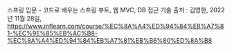 스프링 입문 - 코드로 배우는 스프링 부트, 웹 MVC, DB 접근 기술
출처 : 김영한, 2022년 11월 28일, https://www.inflearn.com/course/%EC%8A%A4%ED%94%84%EB%A7%81-%EC%9E%85%EB%AC%B8-%EC%8A%A4%ED%94%84%EB%A7%81%EB%B6%80%ED%8A%B8
